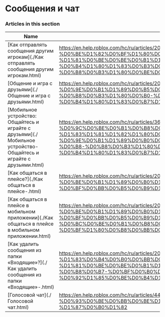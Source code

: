 # Сообщения и чат  
### Articles in this section
Name|URL
-|-
[Как отправлять сообщения другим игрокам](./Как отправлять сообщения другим игрокам.html) |https://en.help.roblox.com/hc/ru/articles/203313610-%D0%9A%D0%B0%D0%BA-%D0%BE%D1%82%D0%BF%D1%80%D0%B0%D0%B2%D0%BB%D1%8F%D1%82%D1%8C-%D1%81%D0%BE%D0%BE%D0%B1%D1%89%D0%B5%D0%BD%D0%B8%D1%8F-%D0%B4%D1%80%D1%83%D0%B3%D0%B8%D0%BC-%D0%B8%D0%B3%D1%80%D0%BE%D0%BA%D0%B0%D0%BC
[Общение и игра с друзьями](./Общение и игра с друзьями.html) |https://en.help.roblox.com/hc/ru/articles/206224956-%D0%9E%D0%B1%D1%89%D0%B5%D0%BD%D0%B8%D0%B5-%D0%B8-%D0%B8%D0%B3%D1%80%D0%B0-%D1%81-%D0%B4%D1%80%D1%83%D0%B7%D1%8C%D1%8F%D0%BC%D0%B8
[Мобильное устройство: Общайтесь и играйте с друзьями](./Мобильное устройство- Общайтесь и играйте с друзьями.html) |https://en.help.roblox.com/hc/ru/articles/360000432483-%D0%9C%D0%BE%D0%B1%D0%B8%D0%BB%D1%8C%D0%BD%D0%BE%D0%B5-%D1%83%D1%81%D1%82%D1%80%D0%BE%D0%B9%D1%81%D1%82%D0%B2%D0%BE-%D0%9E%D0%B1%D1%89%D0%B0%D0%B9%D1%82%D0%B5%D1%81%D1%8C-%D0%B8-%D0%B8%D0%B3%D1%80%D0%B0%D0%B9%D1%82%D0%B5-%D1%81-%D0%B4%D1%80%D1%83%D0%B7%D1%8C%D1%8F%D0%BC%D0%B8
[Как общаться в плейсе?](./Как общаться в плейсе-.html) |https://en.help.roblox.com/hc/ru/articles/203314250-%D0%9A%D0%B0%D0%BA-%D0%BE%D0%B1%D1%89%D0%B0%D1%82%D1%8C%D1%81%D1%8F-%D0%B2-%D0%BF%D0%BB%D0%B5%D0%B9%D1%81%D0%B5-
[Как общаться в плейсе в мобильном приложении](./Как общаться в плейсе в мобильном приложении.html) |https://en.help.roblox.com/hc/ru/articles/203313520-%D0%9A%D0%B0%D0%BA-%D0%BE%D0%B1%D1%89%D0%B0%D1%82%D1%8C%D1%81%D1%8F-%D0%B2-%D0%BF%D0%BB%D0%B5%D0%B9%D1%81%D0%B5-%D0%B2-%D0%BC%D0%BE%D0%B1%D0%B8%D0%BB%D1%8C%D0%BD%D0%BE%D0%BC-%D0%BF%D1%80%D0%B8%D0%BB%D0%BE%D0%B6%D0%B5%D0%BD%D0%B8%D0%B8
[Как удалить сообщения из папки «Входящие»?](./Как удалить сообщения из папки «Входящие»-.html) |https://en.help.roblox.com/hc/ru/articles/203313690-%D0%9A%D0%B0%D0%BA-%D1%83%D0%B4%D0%B0%D0%BB%D0%B8%D1%82%D1%8C-%D1%81%D0%BE%D0%BE%D0%B1%D1%89%D0%B5%D0%BD%D0%B8%D1%8F-%D0%B8%D0%B7-%D0%BF%D0%B0%D0%BF%D0%BA%D0%B8-%D0%92%D1%85%D0%BE%D0%B4%D1%8F%D1%89%D0%B8%D0%B5-
[Голосовой чат](./Голосовой чат.html) |https://en.help.roblox.com/hc/ru/articles/4405807645972-%D0%93%D0%BE%D0%BB%D0%BE%D1%81%D0%BE%D0%B2%D0%BE%D0%B9-%D1%87%D0%B0%D1%82